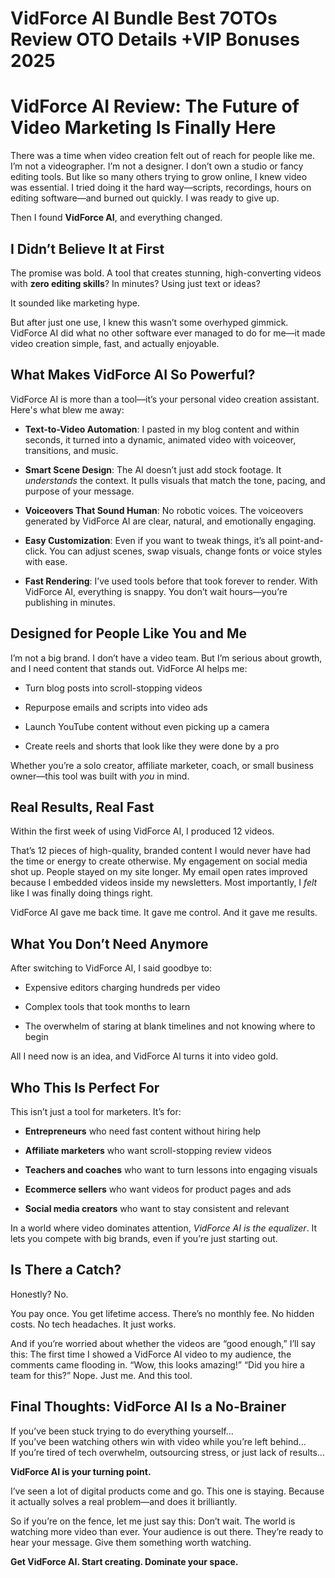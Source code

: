# VidForce AI Bundle Best 7OTOs Review OTO Details +VIP Bonuses 2025
<h1 class="" data-start="268" data-end="335">VidForce AI Review: The Future of Video Marketing Is Finally Here</h1>
<p class="" data-start="337" data-end="700">There was a time when video creation felt out of reach for people like me. I’m not a videographer. I’m not a designer. I don’t own a studio or fancy editing tools. But like so many others trying to grow online, I knew video was essential. I tried doing it the hard way—scripts, recordings, hours on editing software—and burned out quickly. I was ready to give up.</p>
<p class="" data-start="702" data-end="755">Then I found <strong data-start="715" data-end="730">VidForce AI</strong>, and everything changed.</p>

<h2 class="" data-start="757" data-end="788">I Didn’t Believe It at First</h2>
<p class="" data-start="790" data-end="932">The promise was bold. A tool that creates stunning, high-converting videos with <strong data-start="870" data-end="893">zero editing skills</strong>? In minutes? Using just text or ideas?</p>
<p class="" data-start="934" data-end="965">It sounded like marketing hype.</p>
<p class="" data-start="967" data-end="1159">But after just one use, I knew this wasn’t some overhyped gimmick. VidForce AI did what no other software ever managed to do for me—it made video creation simple, fast, and actually enjoyable.</p>

<h2 class="" data-start="1161" data-end="1199">What Makes VidForce AI So Powerful?</h2>
<p class="" data-start="1201" data-end="1303">VidForce AI is more than a tool—it’s your personal video creation assistant. Here's what blew me away:</p>

<ul data-start="1305" data-end="2103">
 	<li class="" data-start="1305" data-end="1465">
<p class="" data-start="1307" data-end="1465"><strong data-start="1307" data-end="1335">Text-to-Video Automation</strong>: I pasted in my blog content and within seconds, it turned into a dynamic, animated video with voiceover, transitions, and music.</p>
</li>
 	<li class="" data-start="1466" data-end="1635">
<p class="" data-start="1468" data-end="1635"><strong data-start="1468" data-end="1490">Smart Scene Design</strong>: The AI doesn’t just add stock footage. It <em data-start="1534" data-end="1547">understands</em> the context. It pulls visuals that match the tone, pacing, and purpose of your message.</p>
</li>
 	<li class="" data-start="1636" data-end="1775">
<p class="" data-start="1638" data-end="1775"><strong data-start="1638" data-end="1669">Voiceovers That Sound Human</strong>: No robotic voices. The voiceovers generated by VidForce AI are clear, natural, and emotionally engaging.</p>
</li>
 	<li class="" data-start="1776" data-end="1938">
<p class="" data-start="1778" data-end="1938"><strong data-start="1778" data-end="1800">Easy Customization</strong>: Even if you want to tweak things, it’s all point-and-click. You can adjust scenes, swap visuals, change fonts or voice styles with ease.</p>
</li>
 	<li class="" data-start="1939" data-end="2103">
<p class="" data-start="1941" data-end="2103"><strong data-start="1941" data-end="1959">Fast Rendering</strong>: I’ve used tools before that took forever to render. With VidForce AI, everything is snappy. You don’t wait hours—you’re publishing in minutes.</p>
</li>
</ul>
<h2 class="" data-start="2105" data-end="2143">Designed for People Like You and Me</h2>
<p class="" data-start="2145" data-end="2280">I’m not a big brand. I don’t have a video team. But I’m serious about growth, and I need content that stands out. VidForce AI helps me:</p>

<ul data-start="2282" data-end="2496">
 	<li class="" data-start="2282" data-end="2327">
<p class="" data-start="2284" data-end="2327">Turn blog posts into scroll-stopping videos</p>
</li>
 	<li class="" data-start="2328" data-end="2373">
<p class="" data-start="2330" data-end="2373">Repurpose emails and scripts into video ads</p>
</li>
 	<li class="" data-start="2374" data-end="2431">
<p class="" data-start="2376" data-end="2431">Launch YouTube content without even picking up a camera</p>
</li>
 	<li class="" data-start="2432" data-end="2496">
<p class="" data-start="2434" data-end="2496">Create reels and shorts that look like they were done by a pro</p>
</li>
</ul>
<p class="" data-start="2498" data-end="2619">Whether you’re a solo creator, affiliate marketer, coach, or small business owner—this tool was built with <em data-start="2605" data-end="2610">you</em> in mind.</p>

<h2 class="" data-start="2621" data-end="2647">Real Results, Real Fast</h2>
<p class="" data-start="2649" data-end="2714">Within the first week of using VidForce AI, I produced 12 videos.</p>
<p class="" data-start="2716" data-end="3044">That’s 12 pieces of high-quality, branded content I would never have had the time or energy to create otherwise. My engagement on social media shot up. People stayed on my site longer. My email open rates improved because I embedded videos inside my newsletters. Most importantly, I <em data-start="2999" data-end="3005">felt</em> like I was finally doing things right.</p>
<p class="" data-start="3046" data-end="3120">VidForce AI gave me back time. It gave me control. And it gave me results.</p>

<h2 class="" data-start="3122" data-end="3152">What You Don’t Need Anymore</h2>
<p class="" data-start="3154" data-end="3204">After switching to VidForce AI, I said goodbye to:</p>

<ul data-start="3206" data-end="3372">
 	<li class="" data-start="3206" data-end="3253">
<p class="" data-start="3208" data-end="3253">Expensive editors charging hundreds per video</p>
</li>
 	<li class="" data-start="3254" data-end="3295">
<p class="" data-start="3256" data-end="3295">Complex tools that took months to learn</p>
</li>
 	<li class="" data-start="3296" data-end="3372">
<p class="" data-start="3298" data-end="3372">The overwhelm of staring at blank timelines and not knowing where to begin</p>
</li>
</ul>
<p class="" data-start="3374" data-end="3442">All I need now is an idea, and VidForce AI turns it into video gold.</p>

<h2 class="" data-start="3444" data-end="3470">Who This Is Perfect For</h2>
<p class="" data-start="3472" data-end="3519">This isn’t just a tool for marketers. It’s for:</p>

<ul data-start="3521" data-end="3856">
 	<li class="" data-start="3521" data-end="3582">
<p class="" data-start="3523" data-end="3582"><strong data-start="3523" data-end="3540">Entrepreneurs</strong> who need fast content without hiring help</p>
</li>
 	<li class="" data-start="3583" data-end="3647">
<p class="" data-start="3585" data-end="3647"><strong data-start="3585" data-end="3608">Affiliate marketers</strong> who want scroll-stopping review videos</p>
</li>
 	<li class="" data-start="3648" data-end="3721">
<p class="" data-start="3650" data-end="3721"><strong data-start="3650" data-end="3674">Teachers and coaches</strong> who want to turn lessons into engaging visuals</p>
</li>
 	<li class="" data-start="3722" data-end="3787">
<p class="" data-start="3724" data-end="3787"><strong data-start="3724" data-end="3745">Ecommerce sellers</strong> who want videos for product pages and ads</p>
</li>
 	<li class="" data-start="3788" data-end="3856">
<p class="" data-start="3790" data-end="3856"><strong data-start="3790" data-end="3815">Social media creators</strong> who want to stay consistent and relevant</p>
</li>
</ul>
<p class="" data-start="3858" data-end="4004">In a world where video dominates attention, <em data-start="3902" data-end="3932">VidForce AI is the equalizer</em>. It lets you compete with big brands, even if you’re just starting out.</p>

<h2 class="" data-start="4006" data-end="4026">Is There a Catch?</h2>
<p class="" data-start="4028" data-end="4041">Honestly? No.</p>
<p class="" data-start="4043" data-end="4156">You pay once. You get lifetime access. There’s no monthly fee. No hidden costs. No tech headaches. It just works.</p>
<p class="" data-start="4158" data-end="4418">And if you’re worried about whether the videos are “good enough,” I’ll say this: The first time I showed a VidForce AI video to my audience, the comments came flooding in. “Wow, this looks amazing!” “Did you hire a team for this?” Nope. Just me. And this tool.</p>

<h2 class="" data-start="4420" data-end="4466">Final Thoughts: VidForce AI Is a No-Brainer</h2>
<p class="" data-start="4468" data-end="4678">If you’ve been stuck trying to do everything yourself…<br data-start="4522" data-end="4525" />If you’ve been watching others win with video while you’re left behind…<br data-start="4596" data-end="4599" />If you’re tired of tech overwhelm, outsourcing stress, or just lack of results…</p>
<p class="" data-start="4680" data-end="4718"><strong data-start="4680" data-end="4718">VidForce AI is your turning point.</strong></p>
<p class="" data-start="4720" data-end="4856">I’ve seen a lot of digital products come and go. This one is staying. Because it actually solves a real problem—and does it brilliantly.</p>
<p class="" data-start="4858" data-end="5062">So if you’re on the fence, let me just say this: Don’t wait. The world is watching more video than ever. Your audience is out there. They’re ready to hear your message. Give them something worth watching.</p>
<p class="" data-start="5064" data-end="5121"><strong data-start="5064" data-end="5121">Get VidForce AI. Start creating. Dominate your space.</strong></p>
